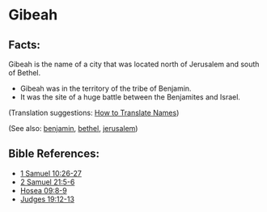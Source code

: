 # Gibeah #

## Facts: ##

Gibeah is the name of a city that was located north of Jerusalem and south of Bethel.

* Gibeah was in the territory of the tribe of Benjamin.
* It was the site of a huge battle between the Benjamites and Israel.

(Translation suggestions: [How to Translate Names](https://git.door43.org/Door43/en-ta-translate-vol1/src/master/content/translate_names.md))

(See also: [benjamin](../other/benjamin.md), [bethel](../other/bethel.md), [jerusalem](../other/jerusalem.md))

## Bible References: ##

* [1 Samuel 10:26-27](https://door43.org/en/bible/notes/1sa/10/26)
* [2 Samuel 21:5-6](https://door43.org/en/bible/notes/2sa/21/05)
* [Hosea 09:8-9](https://door43.org/en/bible/notes/hos/09/08)
* [Judges 19:12-13](https://door43.org/en/bible/notes/jdg/19/12)

